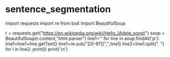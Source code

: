 # sentence_segmentation
import requests
import re
from bs4 import BeautifulSoup

r = requests.get("https://en.wikipedia.org/wiki/Hello_(Adele_song)")
soup = BeautifulSoup(r.content,"html.parser")
line1=''
for line in soup.findAll('p'):
    line1=line1+line.getText()
line1=re.sub("[\[0-9?\]]",'',line1)
line2=line1.split(". ")
for l in line2:
    print(l)
    print('\n')

